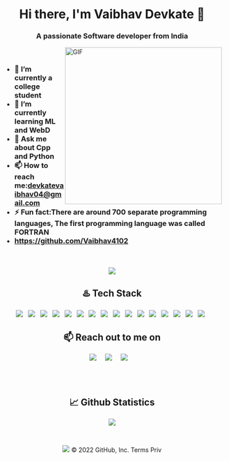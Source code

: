 <h1 align="center">Hi there, I'm Vaibhav Devkate 👋</h1>
<h3 align="center">A passionate Software developer from India</h3>
<img align="right" alt="GIF" src="https://github.com/Vaibhav4102/Vaibhav4102/blob/main/Vaibhav4102.jpg" width="360"/>

<br>
<h3>
  
- 🔭 I’m currently a college student 
- 🌱 I’m currently learning ML and WebD
- 💬 Ask me about Cpp and Python
- 📫 How to reach me:devkatevaibhav04@gmail.com
- ⚡ Fun fact:There are around 700 separate programming languages,
        The first programming language was called FORTRAN
- https://github.com/Vaibhav4102
</h3>
<br />
<br>

<div align="center">
<img src="https://quotes-github-readme.vercel.app/api?type=horizontal">
</div>


<!-- <h3 align="center">Don't count the days, make the days count.</h3>
<p align="center">~ Muhammad Ali</p> -->


<h2 align="center">♨️ Tech Stack</h2>
<p align="center">
  <img src="https://img.shields.io/badge/Python-FFD43B?style=for-the-badge&logo=python&logoColor=blue" >&nbsp;&nbsp;
  <img src="https://img.shields.io/badge/C-00599C?style=for-the-badge&logo=c&logoColor=white" >&nbsp;&nbsp;
  <img src="https://img.shields.io/badge/C%2B%2B-00599C?style=for-the-badge&logo=c%2B%2B&logoColor=white" >&nbsp;&nbsp;
  <img src="https://img.shields.io/badge/JavaScript-323330?style=for-the-badge&logo=javascript&logoColor=F7DF1E" >&nbsp;&nbsp;
  <img src="https://img.shields.io/badge/CSS3-1572B6?style=for-the-badge&logo=css3&logoColor=white" >&nbsp;&nbsp;
  <img src="https://img.shields.io/badge/HTML5-E34F26?style=for-the-badge&logo=html5&logoColor=white" >&nbsp;&nbsp;
  <img src="https://img.shields.io/badge/React-20232A?style=for-the-badge&logo=react&logoColor=61DAFB" >&nbsp;&nbsp;
  <img src="https://img.shields.io/badge/Express.js-000000?style=for-the-badge&logo=express&logoColor=white" >&nbsp;&nbsp;
  <img src="https://img.shields.io/badge/Node.js-339933?style=for-the-badge&logo=nodedotjs&logoColor=white" >&nbsp;&nbsp;
  <img src="https://img.shields.io/badge/Django-092E20?style=for-the-badge&logo=django&logoColor=green" >&nbsp;&nbsp;
  <img src="https://img.shields.io/badge/MySQL-005C84?style=for-the-badge&logo=mysql&logoColor=white" >&nbsp;&nbsp;
  <img src="https://img.shields.io/badge/PostgreSQL-316192?style=for-the-badge&logo=postgresql&logoColor=white" >&nbsp;&nbsp;
  <img src="https://img.shields.io/badge/SQLite-07405E?style=for-the-badge&logo=sqlite&logoColor=white" >&nbsp;&nbsp;
  <img src="https://img.shields.io/badge/MongoDB-4EA94B?style=for-the-badge&logo=mongodb&logoColor=white" >&nbsp;&nbsp;
  <img src="https://img.shields.io/badge/Canva-%2300C4CC.svg?&style=for-the-badge&logo=Canva&logoColor=white" >&nbsp;&nbsp;
  <img src="https://img.shields.io/badge/GIT-E44C30?style=for-the-badge&logo=git&logoColor=white" >&nbsp;&nbsp;
</p>


<h2 align="center">📫 Reach out to me on</h2>
<p align="center">
  <a target="_blank"href=https://in.linkedin.com/in/vaibhav-devkate-7aa51b1b1"><img src="https://img.shields.io/badge/linkedin-%230077B5.svg?&style=for-the-badge&logo=linkedin&logoColor=white" /></a>&nbsp;&nbsp;&nbsp;&nbsp;
  <a href="mailto:devkatevaibhav04@gmail.com?subject=Hello%20vaibhav,%20From%20Github"><img src="https://img.shields.io/badge/gmail-%23D14836.svg?&style=for-the-badge&logo=gmail&logoColor=white" /></a>&nbsp;&nbsp;&nbsp;&nbsp;
  <a href="https://www.instagram.com/vaibhavv.devkate/"><img src="https://img.shields.io/badge/instagram-%23D14836.svg?&style=for-the-badge&logo=instagram&logoColor=pink" /></a>&nbsp;&nbsp;&nbsp;&nbsp;
</p>

<br /> 
<br />



<h2 align="center">📈 Github Statistics </h2>
<p align="center">
   <img src="https://github-readme-stats.vercel.app/api?username=Vaibhav4102&show_icons=true&theme=dark"/>
<!--    <img src="https://github-readme-streak-stats.herokuapp.com?user=iamakkkhil&theme=dark&ring=3B8D0C"/> -->
</p>

<br> 

<p align="center">
   <img src="https://komarev.com/ghpvc/?username=iamakkkhil&label=PROFILE+VIEWS&style=flat-square&color=blue")
</p>
© 2022 GitHub, Inc.
Terms
Priv
